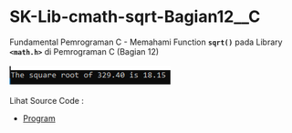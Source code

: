 # SK-Lib-cmath-sqrt-Bagian12__C
Fundamental Pemrograman C - Memahami Function <code><b>sqrt()</b></code> pada Library <code><b>&lt;math.h></b></code> di Pemrograman C (Bagian 12)<br><br>
<img src="https://github.com/RizkyKhapidsyah/SK-Lib-cmath-sqrt-Bagian12__C/blob/master/SK-Lib-cmath-sqrt-Bagian12__C/result/001.PNG"><br><br>
Lihat Source Code : <br>
- <a href="https://github.com/RizkyKhapidsyah/SK-Lib-cmath-sqrt-Bagian12__C/blob/master/SK-Lib-cmath-sqrt-Bagian12__C/Source.c">Program</a>
